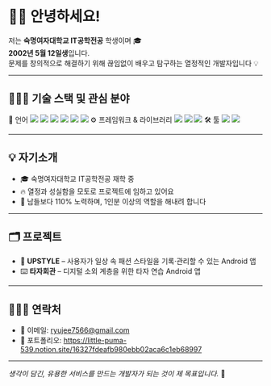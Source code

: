 
# 👋🏻 안녕하세요!

저는 **숙명여자대학교 IT공학전공** 학생이며 🎓  
**2002년 5월 12일생**입니다.  
문제를 창의적으로 해결하기 위해 끊임없이 배우고 탐구하는 열정적인 개발자입니다 💡

---

## 👩🏻‍💻 기술 스택 및 관심 분야

📝 언어
<img src="https://img.shields.io/badge/java-007396?style=flat-square&logo=java&logoColor=white&logoWidth=20"> <img src="https://img.shields.io/badge/kotlin-7F52FF?style=flat-square&logo=kotlin&logoColor=white&logoWidth=20"> <img src="https://img.shields.io/badge/dart-0175C2?style=flat-square&logo=dart&logoColor=white&logoWidth=20"> <img src="https://img.shields.io/badge/javascript-F7DF1E?style=flat-square&logo=javascript&logoColor=white&logoWidth=20"> <img src="https://img.shields.io/badge/html5-E34F26?style=flat-square&logo=html5&logoColor=white&logoWidth=20"> <img src="https://img.shields.io/badge/css-663399?style=flat-square&logo=css&logoColor=white&logoWidth=20">
⚙️ 프레임워크 & 라이브러리
<img src="https://img.shields.io/badge/android-3DDC84?style=flat-square&logo=android&logoColor=white&logoWidth=20"> <img src="https://img.shields.io/badge/flutter-02569B?style=flat-square&logo=flutter&logoColor=white&logoWidth=20"> <img src="https://img.shields.io/badge/react-61DAFB?style=flat-square&logo=react&logoColor=white&logoWidth=20">
🛠️ 툴
<img src="https://img.shields.io/badge/git-F05032?style=flat-square&logo=git&logoColor=white&logoWidth=20"> <img src="https://img.shields.io/badge/figma-F24E1E?style=flat-square&logo=figma&logoColor=white&logoWidth=20">
 

---

## 💡 자기소개

- 🎓 숙명여자대학교 IT공학전공 재학 중  
- 🔥 열정과 성실함을 모토로 프로젝트에 임하고 있어요  
- 💪 남들보다 110% 노력하며, 1인분 이상의 역할을 해내려 합니다  

---

## 🗂 프로젝트

- 👗 **UPSTYLE** – 사용자가 일상 속 패션 스타일을 기록·관리할 수 있는 Android 앱  
- ⌨️ **타자회관** – 디지털 소외 계층을 위한 타자 연습 Android 앱  

---

## 🙋🏻‍♀️ 연락처

- 📧 이메일: ryujee7566@gmail.com  
- 💼 포트폴리오: https://little-puma-539.notion.site/16327fdeafb980ebb02aca6c1eb68997  

---

_생각이 담긴, 유용한 서비스를 만드는 개발자가 되는 것이 제 목표입니다._ 🌱

